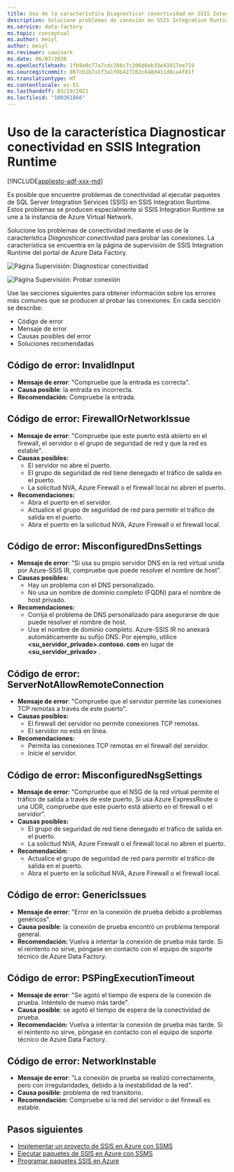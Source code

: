 ```yaml
---
title: Uso de la característica Diagnosticar conectividad en SSIS Integration Runtime
description: Solucione problemas de conexión en SSIS Integration Runtime mediante la característica Diagnosticar conectividad.
ms.service: data-factory
ms.topic: conceptual
ms.author: meiyl
author: meiyl
ms.reviewer: sawinark
ms.date: 06/07/2020
ms.openlocfilehash: 1fb9a0c77a7cdc286c7c206d6eb33e43917ee719
ms.sourcegitcommit: 867cb1b7a1f3a1f0b427282c648d411d0ca4f81f
ms.translationtype: HT
ms.contentlocale: es-ES
ms.lasthandoff: 03/19/2021
ms.locfileid: "100361866"
---
```

# <a name="use-the-diagnose-connectivity-feature-in-the-ssis-integration-runtime"></a>Uso de la característica Diagnosticar conectividad en SSIS Integration Runtime

[!INCLUDE[appliesto-adf-xxx-md](includes/appliesto-adf-xxx-md.md)]

Es posible que encuentre problemas de conectividad al ejecutar paquetes de SQL Server Integration Services (SSIS) en SSIS Integration Runtime. Estos problemas se producen especialmente si SSIS Integration Runtime se une a la instancia de Azure Virtual Network.

Solucione los problemas de conectividad mediante el uso de la característica *Diagnosticar conectividad* para probar las conexiones. La característica se encuentra en la página de supervisión de SSIS Integration Runtime del portal de Azure Data Factory.

 ![Página Supervisión: Diagnosticar conectividad](media/ssis-integration-runtime-diagnose-connectivity-faq/ssis-monitor-diagnose-connectivity.png)

 ![Página Supervisión: Probar conexión](media/ssis-integration-runtime-diagnose-connectivity-faq/ssis-monitor-test-connection.png)

Use las secciones siguientes para obtener información sobre los errores más comunes que se producen al probar las conexiones. En cada sección se describe:

- Código de error
- Mensaje de error
- Causas posibles del error
- Soluciones recomendadas

## <a name="error-code-invalidinput"></a>Código de error: InvalidInput

- **Mensaje de error**: "Compruebe que la entrada es correcta".
- **Causa posible**: la entrada es incorrecta.
- **Recomendación:** Compruebe la entrada.

## <a name="error-code-firewallornetworkissue"></a>Código de error: FirewallOrNetworkIssue

- **Mensaje de error**: "Compruebe que este puerto está abierto en el firewall, el servidor o el grupo de seguridad de red y que la red es estable".
- **Causas posibles:**
  - El servidor no abre el puerto.
  - El grupo de seguridad de red tiene denegado el tráfico de salida en el puerto.
  - La solicitud NVA, Azure Firewall o el firewall local no abren el puerto.
- **Recomendaciones:**
  - Abra el puerto en el servidor.
  - Actualice el grupo de seguridad de red para permitir el tráfico de salida en el puerto.
  - Abra el puerto en la solicitud NVA, Azure Firewall o el firewall local.

## <a name="error-code-misconfigureddnssettings"></a>Código de error: MisconfiguredDnsSettings

- **Mensaje de error**: "Si usa su propio servidor DNS en la red virtual unida por Azure-SSIS IR, compruebe que puede resolver el nombre de host".
- **Causas posibles:**
  -  Hay un problema con el DNS personalizado.
  -  No usa un nombre de dominio completo (FQDN) para el nombre de host privado.
- **Recomendaciones:**
  -  Corrija el problema de DNS personalizado para asegurarse de que puede resolver el nombre de host.
  -  Use el nombre de dominio completo. Azure-SSIS IR no anexará automáticamente su sufijo DNS. Por ejemplo, utilice **<su_servidor_privado>.contoso. com** en lugar de **<su_servidor_privado>** .

## <a name="error-code-servernotallowremoteconnection"></a>Código de error: ServerNotAllowRemoteConnection

- **Mensaje de error**: "Compruebe que el servidor permite las conexiones TCP remotas a través de este puerto".
- **Causas posibles:**
  -  El firewall del servidor no permite conexiones TCP remotas.
  -  El servidor no está en línea.
- **Recomendaciones:**
  -  Permita las conexiones TCP remotas en el firewall del servidor.
  -  Inicie el servidor.
   
## <a name="error-code-misconfigurednsgsettings"></a>Código de error: MisconfiguredNsgSettings

- **Mensaje de error**: "Compruebe que el NSG de la red virtual permite el tráfico de salida a través de este puerto. Si usa Azure ExpressRoute o una UDR, compruebe que este puerto está abierto en el firewall o el servidor".
- **Causas posibles:**
  -  El grupo de seguridad de red tiene denegado el tráfico de salida en el puerto.
  -  La solicitud NVA, Azure Firewall o el firewall local no abren el puerto.
- **Recomendación:**
  -  Actualice el grupo de seguridad de red para permitir el tráfico de salida en el puerto.
  -  Abra el puerto en la solicitud NVA, Azure Firewall o el firewall local.

## <a name="error-code-genericissues"></a>Código de error: GenericIssues

- **Mensaje de error**: "Error en la conexión de prueba debido a problemas genéricos".
- **Causa posible**: la conexión de prueba encontró un problema temporal general.
- **Recomendación:** Vuelva a intentar la conexión de prueba más tarde. Si el reintento no sirve, póngase en contacto con el equipo de soporte técnico de Azure Data Factory.

## <a name="error-code-pspingexecutiontimeout"></a>Código de error: PSPingExecutionTimeout

- **Mensaje de error**: "Se agotó el tiempo de espera de la conexión de prueba. Inténtelo de nuevo más tarde".
- **Causa posible**: se agotó el tiempo de espera de la conectividad de prueba.
- **Recomendación:** Vuelva a intentar la conexión de prueba más tarde. Si el reintento no sirve, póngase en contacto con el equipo de soporte técnico de Azure Data Factory.

## <a name="error-code-networkinstable"></a>Código de error: NetworkInstable

- **Mensaje de error**: "La conexión de prueba se realizó correctamente, pero con irregularidades, debido a la inestabilidad de la red".
- **Causa posible**: problema de red transitorio.
- **Recomendación:** Compruebe si la red del servidor o del firewall es estable.

## <a name="next-steps"></a>Pasos siguientes

- [Implementar un proyecto de SSIS en Azure con SSMS](/sql/integration-services/ssis-quickstart-deploy-ssms)
- [Ejecutar paquetes de SSIS en Azure con SSMS](/sql/integration-services/ssis-quickstart-run-ssms)
- [Programar paquetes SSIS en Azure](/sql/integration-services/lift-shift/ssis-azure-schedule-packages-ssms)